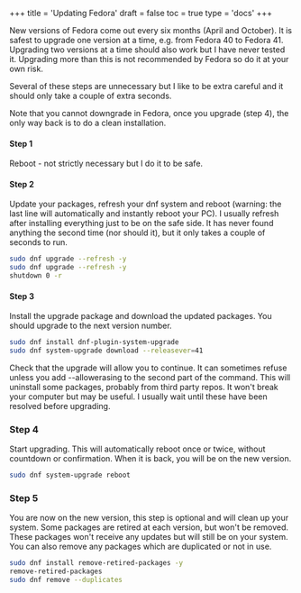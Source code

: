 +++
title = 'Updating Fedora'
draft = false
toc = true
type = 'docs'
+++

New versions of Fedora come out every six months (April and October).
It is safest to upgrade one version at a time, e.g. from Fedora 40 to Fedora 41.
Upgrading two versions at a time should also work but I have never tested it. Upgrading more than this is not recommended by Fedora so do it at your own risk. 

Several of these steps are unnecessary but I like to be extra careful and it should only take a couple of extra seconds.

Note that you cannot downgrade in Fedora, once you upgrade (step 4), the only way back is to do a clean installation.

#### Step 1
Reboot - not strictly necessary but I do it to be safe.

#### Step 2
Update your packages, refresh your dnf system and reboot (warning: the last line will automatically and instantly reboot your PC). 
I usually refresh after installing everything just to be on the safe side. It has never found anything the second time (nor should it), but it only takes a couple of seconds to run.

```bash
sudo dnf upgrade --refresh -y
sudo dnf upgrade --refresh -y
shutdown 0 -r
```

#### Step 3
Install the upgrade package and download the updated packages. You should upgrade to the next version number.

```bash
sudo dnf install dnf-plugin-system-upgrade
sudo dnf system-upgrade download --releasever=41
```

Check that the upgrade will allow you to continue. It can sometimes refuse unless you add --allowerasing to the second part of the command. This will uninstall some packages, probably from third party repos. It won't break your computer but may be useful. I usually wait until these have been resolved before upgrading.

### Step 4
Start upgrading. This will automatically reboot once or twice, without countdown or confirmation. When it is back, you will be on the new version.
```bash
sudo dnf system-upgrade reboot
```

### Step 5
You are now on the new version, this step is optional and will clean up your system. Some packages are retired at each version, but won't be removed. These packages won't receive any updates but will still be on your system. You can also remove any packages which are duplicated or not in use.
```bash
sudo dnf install remove-retired-packages -y
remove-retired-packages
sudo dnf remove --duplicates